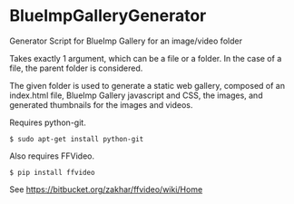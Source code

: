 BlueImpGalleryGenerator
=======================

Generator Script for BlueImp Gallery for an image/video folder

Takes exactly 1 argument, which can be a file or a folder. In the case of a file, the parent folder is considered.

The given folder is used to generate a static web gallery, composed of an index.html file, BlueImp Gallery javascript and CSS, the images, and generated thumbnails for the images and videos.

Requires python-git.

    $ sudo apt-get install python-git

Also requires FFVideo.

    $ pip install ffvideo

See https://bitbucket.org/zakhar/ffvideo/wiki/Home
